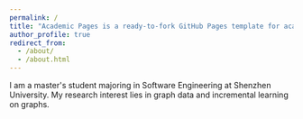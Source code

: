 ```yaml
---
permalink: /
title: "Academic Pages is a ready-to-fork GitHub Pages template for academic personal websites"
author_profile: true
redirect_from: 
  - /about/
  - /about.html
---
```


I am a master's student majoring in Software Engineering at Shenzhen University. My research interest lies in graph data and incremental learning on graphs.

